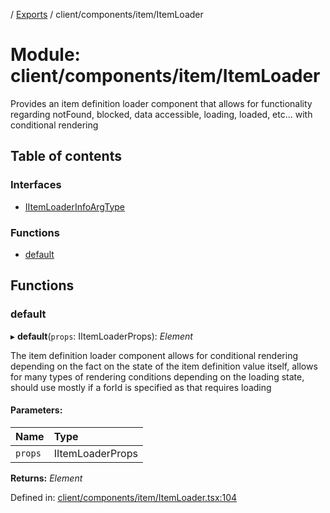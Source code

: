 [](../README.md) / [Exports](../modules.md) / client/components/item/ItemLoader

# Module: client/components/item/ItemLoader

Provides an item definition loader component that allows for functionality
regarding notFound, blocked, data accessible, loading, loaded, etc... with
conditional rendering

## Table of contents

### Interfaces

- [IItemLoaderInfoArgType](../interfaces/client_components_item_itemloader.iitemloaderinfoargtype.md)

### Functions

- [default](client_components_item_itemloader.md#default)

## Functions

### default

▸ **default**(`props`: IItemLoaderProps): *Element*

The item definition loader component allows for conditional rendering depending on the
fact on the state of the item definition value itself, allows for many types of
rendering conditions depending on the loading state, should use mostly if a forId
is specified as that requires loading

#### Parameters:

Name | Type |
:------ | :------ |
`props` | IItemLoaderProps |

**Returns:** *Element*

Defined in: [client/components/item/ItemLoader.tsx:104](https://github.com/onzag/itemize/blob/28218320/client/components/item/ItemLoader.tsx#L104)
